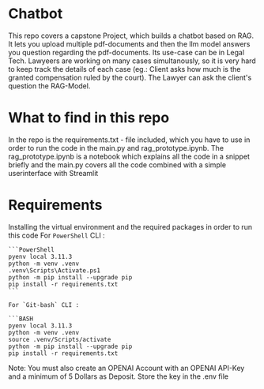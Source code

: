 # Chatbot

This repo covers a capstone Project, which builds a chatbot based on RAG.
It lets you upload multiple pdf-documents and then the llm model answers you question regarding the pdf-documents. Its use-case can be in Legal Tech. Lawyeers are working on many cases simultanously, so it is very hard to keep track the details of each case (eg.: Client asks how much is the granted compensation ruled by the court). The Lawyer can ask the client's question the RAG-Model.


# What to find in this repo

In the repo is the requirements.txt - file included, which you have to use in order to run the code in the main.py and rag_prototype.ipynb.
The rag_prototype.ipynb is a notebook which explains all the code in a snippet briefly and the main.py covers all the code combined with a simple userinterface with Streamlit


# Requirements

Installing the virtual environment and the required packages in order to run this code
   For `PowerShell` CLI :

    ```PowerShell
    pyenv local 3.11.3
    python -m venv .venv
    .venv\Scripts\Activate.ps1
    python -m pip install --upgrade pip
    pip install -r requirements.txt
    ```

    For `Git-bash` CLI :
  
    ```BASH
    pyenv local 3.11.3
    python -m venv .venv
    source .venv/Scripts/activate
    python -m pip install --upgrade pip
    pip install -r requirements.txt


Note: You must also create an OPENAI Account with an OPENAI API-Key and a minimum of 5 Dollars as Deposit. Store the key in the .env file
